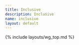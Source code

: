```yaml
---
title: Inclusive
description: Inclusive
name: inclusive
layout: default
---
```


{% include layouts/wg_top.md %}
